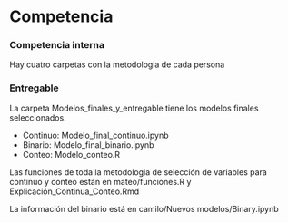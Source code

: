 # Competencia

### Competencia interna

Hay cuatro carpetas con la metodologia de cada persona

### Entregable

La carpeta Modelos_finales_y_entregable tiene los modelos finales seleccionados.

- Continuo: Modelo_final_continuo.ipynb
- Binario: Modelo_final_binario.ipynb
- Conteo: Modelo_conteo.R

Las funciones de toda la metodologia de selección de variables para continuo y conteo están en mateo/funciones.R y Explicación_Continua_Conteo.Rmd

La información del binario está en camilo/Nuevos modelos/Binary.ipynb

